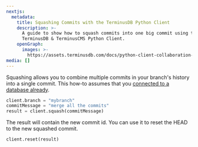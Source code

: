 ```yaml
---
nextjs:
  metadata:
    title: Squashing Commits with the TerminusDB Python Client
    description: >-
      A guide to show how to squash commits into one big commit using the
      TerminusDB & TerminusCMS Python Client.
    openGraph:
      images: >-
        https://assets.terminusdb.com/docs/python-client-collaboration-squash.png
media: []
---
```


Squashing allows you to combine multiple commits in your branch's history into a single commit. This how-to assumes that you [connected to a database already](/docs/connect-to-a-database-with-python-client/).

```python
client.branch = "mybranch"
commitMessage = "merge all the commits"
result = client.squash(commitMessage)
```

The result will contain the new commit id. You can use it to reset the HEAD to the new squashed commit.

```python
client.reset(result)
```